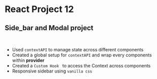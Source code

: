 # React Project 12

## Side_bar and Modal project

<br>

- Used `contextAPI` to manage state across different components
- Created a global setup for `contextAPI` and wrap every components within **provider**
- Created a `Custom Hook ` to access the Context across components
- Responsive sidebar using `vanilla css`
